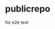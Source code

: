 # publicrepo
for e2e test



































































































































































































































































































































































































































































































































































































































































































































































































































































































































































































































































































































































































